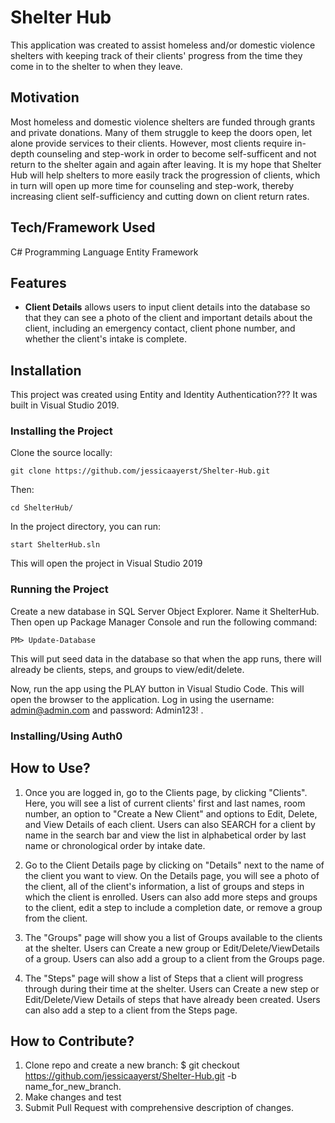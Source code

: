 # Shelter Hub

This application was created to assist homeless and/or domestic violence shelters with keeping track of their clients' progress from the time they come in to the shelter to when they leave.

## Motivation

Most homeless and domestic violence shelters are funded through grants and private donations. Many of them struggle to keep the doors open, let alone provide services to their clients. However, most clients require in-depth counseling and step-work in order to become self-sufficent and not return to the shelter again and again after leaving. It is my hope that Shelter Hub will help shelters to more easily track the progression of clients, which in turn will open up more time for counseling and step-work, thereby increasing client self-sufficiency and cutting down on client return rates.

<!-- ![](src/components/images/homeScreen.png)
TODO: Put screen shot of home page here-->


## Tech/Framework Used

C# Programming Language
Entity Framework

## Features

- **Client Details** allows users to input client details into the database so that they can see a photo of the client and important details about the client, including an emergency contact, client phone number, and whether the client's intake is complete.
<!-- - **Client Progression** TODO: Update this section with app detailsis generated each time a user inputs a new allergic reaction. Researchers can use the database to track what percentage of users had to take medication for allergic reactions, the percentage of users who had to go to the ER for allergic reactions, the percentage of users who are formally diagnosed, etc. The data shown on the *Data Results* page are just a scratch on the surface of how the data collected through this project can be used. -->

## Installation

This project was created using Entity and Identity Authentication??? It was built in Visual Studio 2019.

### Installing the Project

Clone the source locally:
```
git clone https://github.com/jessicaayerst/Shelter-Hub.git
```

Then:
```
cd ShelterHub/
```

In the project directory, you can run:

```
start ShelterHub.sln
```
This will open the project in Visual Studio 2019

### Running the Project
Create a new database in SQL Server Object Explorer. Name it ShelterHub. Then open up Package Manager Console and run the following command:

```
PM> Update-Database
```

This will put seed data in the database so that when the app runs, there will already be clients, steps, and groups to view/edit/delete.

Now, run the app using the PLAY button in Visual Studio Code. This will open the browser to the application. Log in using the username: admin@admin.com and password: Admin123! .


### Installing/Using Auth0
 <!-- TODO: Not sure if I need to added anything about installing IDentity or if the user will automatically be able to use it. ???Since the app uses Auth0 as the login framework, you will need to create an Auth0 account by clicking [here](https://auth0.com/signup) and then do this: -->


## How to Use?

1. Once you are logged in, go to the Clients page, by clicking "Clients". Here, you will see a list of current clients' first and last names, room number, an option to "Create a New Client" and options to Edit, Delete, and View Details of each client. Users can also SEARCH for a client by name in the search bar and view the list in alphabetical order by last name or chronological order by intake date.
<!-- TODO: Place GIF here of user clicking on client page -->
2. Go to the Client Details page by clicking on "Details" next to the name of the client you want to view. On the Details page, you will see a photo of the client, all of the client's information, a list of groups and steps in which the client is enrolled. Users can also add more steps and groups to the client, edit a step to include a completion date, or remove a group from the client.
<!-- TODO: Place GIF here![Alt Text](src/components/images/secondGif.gif) -->
3. The "Groups" page will show you a list of Groups available to the clients at the shelter. Users can Create a new group or Edit/Delete/ViewDetails of a group. Users can also add a group to a client from the Groups page.
<!-- TODO: Place GIF here![Alt Text](src/components/images/thirdGif.gif) -->
4. The "Steps" page will show a list of Steps that a client will progress through during their time at the shelter. Users can Create a new step or Edit/Delete/View Details of steps that have already been created. Users can also add a step to a client from the Steps page.
<!-- TODO: Place GIF here![Alt Text](src/components/images/lastGif.gif) -->

## How to Contribute?

1. Clone repo and create a new branch: $ git checkout https://github.com/jessicaayerst/Shelter-Hub.git -b name_for_new_branch.
2. Make changes and test
3. Submit Pull Request with comprehensive description of changes.


